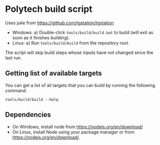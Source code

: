 # Polytech build script

Uses juke from <https://github.com/tgstation/tgstation>

- Windows:
  a) Double-click `tools/build/build.bat` to build (will exit as soon as it finishes building).
- Linux:
  a) Run `tools/build/build` from the repository root.

The script will skip build steps whose inputs have not changed since the last run.

## Getting list of available targets

You can get a list of all targets that you can build by running the following command:

```pwsh
tools/build/build --help
```

## Dependencies

- On Windows, install node from <https://nodejs.org/en/download/>
- On Linux, install Node using your package manager or from <https://nodejs.org/en/download/>.
